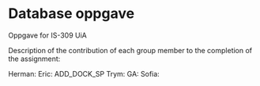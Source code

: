 # Database oppgave
Oppgave for IS-309 UiA

Description of the contribution of each group member to the completion of the
assignment:


Herman: 
Eric: ADD_DOCK_SP
Trym:
GA:
Sofia:
